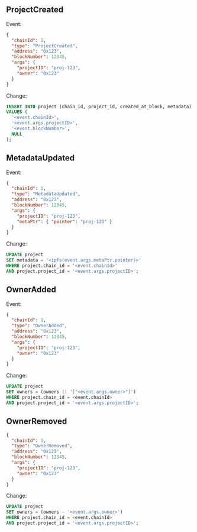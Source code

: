 ## ProjectCreated

Event:

```json
{
  "chainId": 1,
  "type": "ProjectCreated",
  "address": "0x123",
  "blockNumber": 12345,
  "args": {
    "projectID": "proj-123",
    "owner": "0x123"
  }
}
```

Change:

```sql
INSERT INTO project (chain_id, project_id, created_at_block, metadata)
VALUES (
  '<event.chainId>',
  '<event.args.projectID>',
  '<event.blockNumber>',
  NULL
);
```

## MetadataUpdated

Event:

```json
{
  "chainId": 1,
  "type": "MetadataUpdated",
  "address": "0x123",
  "blockNumber": 12345,
  "args": {
    "projectID": "proj-123",
    "metaPtr": { "pointer": "proj-123" }
  }
}
```

Change:

```sql
UPDATE project
SET metadata = '<ipfs(event.args.metaPtr.pointer)>'
WHERE project.chain_id = '<event.chainId>'
AND project.project_id = '<event.args.projectID>';
```

## OwnerAdded

Event:

```json
{
  "chainId": 1,
  "type": "OwnerAdded",
  "address": "0x123",
  "blockNumber": 12345,
  "args": {
    "projectID": "proj-123",
    "owner": "0x123"
  }
}
```

Change:

```sql
UPDATE project
SET owners = (owners || '["<event.args.owner>"]')
WHERE project.chain_id = <event.chainId>
AND project.project_id = '<event.args.projectID>';
```

## OwnerRemoved

```json
{
  "chainId": 1,
  "type": "OwnerRemoved",
  "address": "0x123",
  "blockNumber": 12345,
  "args": {
    "projectID": "proj-123",
    "owner": "0x123"
  }
}
```

Change:

```sql
UPDATE project
SET owners = (owners - '<event.args.owner>')
WHERE project.chain_id = <event.chainId>
AND project.project_id = '<event.args.projectID>';
```
